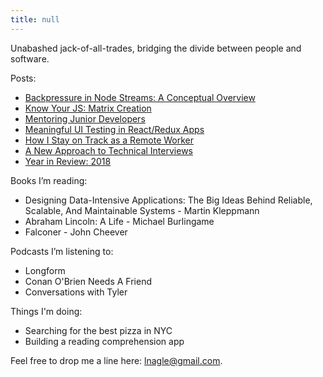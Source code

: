 ```yaml
---
title: null
---
```


Unabashed jack-of-all-trades, bridging the divide between people and software.

Posts:
- [Backpressure in Node Streams: A Conceptual Overview](backpressure-in-node-streams.md)
- [Know Your JS: Matrix Creation](know-your-js-matrix-creation.md)
- [Mentoring Junior Developers](mentoring-junior-devs.md)
- [Meaningful UI Testing in React/Redux Apps](meaningful-ui-testing-react-redux.md)
- [How I Stay on Track as a Remote Worker](productive-remote-work.md)
- [A New Approach to Technical Interviews](new-tech-interview-approach.md)
- [Year in Review: 2018](year-in-review-2018.md)

Books I’m reading:
- Designing Data-Intensive Applications: The Big Ideas Behind Reliable,
  Scalable, And Maintainable Systems - Martin Kleppmann
- Abraham Lincoln: A Life - Michael Burlingame
- Falconer - John Cheever

Podcasts I’m listening to:
- Longform
- Conan O'Brien Needs A Friend
- Conversations with Tyler

Things I'm doing:
- Searching for the best pizza in NYC
- Building a reading comprehension app

Feel free to drop me a line here: lnagle@gmail.com.
